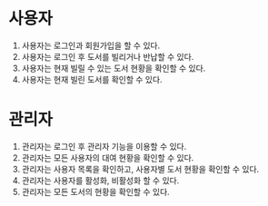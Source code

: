 # 사용자
1. 사용자는 로그인과 회원가입을 할 수 있다.
2. 사용자는 로그인 후 도서를 빌리거나 반납할 수 있다.
3. 사용자는 현재 빌릴 수 있는 도서 현황을 확인할 수 있다.
4. 사용자는 현재 빌린 도서를 확인할 수 있다.

# 관리자
1. 관리자는 로그인 후 관리자 기능을 이용할 수 있다.
2. 관리자는 모든 사용자의 대여 현황을 확인할 수 있다.
3. 관리자는 사용자 목록을 확인하고, 사용자별 도서 현황을 확인할 수 있다.
4. 관리자는 사용자를 활성화, 비활성화 할 수 있다.
5. 관리자는 모든 도서의 현황을 확인할 수 있다.